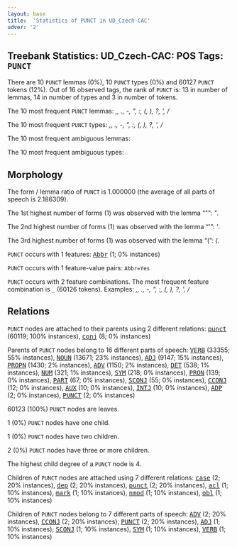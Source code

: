 ```yaml
---
layout: base
title:  'Statistics of PUNCT in UD_Czech-CAC'
udver: '2'
---
```


## Treebank Statistics: UD_Czech-CAC: POS Tags: `PUNCT`

There are 10 `PUNCT` lemmas (0%), 10 `PUNCT` types (0%) and 60127 `PUNCT` tokens (12%).
Out of 16 observed tags, the rank of `PUNCT` is: 13 in number of lemmas, 14 in number of types and 3 in number of tokens.

The 10 most frequent `PUNCT` lemmas: <em>,, ., -, ", :, (, ), ?, ', /</em>

The 10 most frequent `PUNCT` types:  <em>,, ., -, ", :, (, ), ?, ', /</em>

The 10 most frequent ambiguous lemmas: 

The 10 most frequent ambiguous types:  



## Morphology

The form / lemma ratio of `PUNCT` is 1.000000 (the average of all parts of speech is 2.186309).

The 1st highest number of forms (1) was observed with the lemma “"”: <em>"</em>.

The 2nd highest number of forms (1) was observed with the lemma “'”: <em>'</em>.

The 3rd highest number of forms (1) was observed with the lemma “(”: <em>(</em>.

`PUNCT` occurs with 1 features: <tt><a href="cs_cac-feat-Abbr.html">Abbr</a></tt> (1; 0% instances)

`PUNCT` occurs with 1 feature-value pairs: `Abbr=Yes`

`PUNCT` occurs with 2 feature combinations.
The most frequent feature combination is `_` (60126 tokens).
Examples: <em>,, ., -, ", :, (, ), ?, ', /</em>


## Relations

`PUNCT` nodes are attached to their parents using 2 different relations: <tt><a href="cs_cac-dep-punct.html">punct</a></tt> (60119; 100% instances), <tt><a href="cs_cac-dep-conj.html">conj</a></tt> (8; 0% instances)

Parents of `PUNCT` nodes belong to 16 different parts of speech: <tt><a href="cs_cac-pos-VERB.html">VERB</a></tt> (33355; 55% instances), <tt><a href="cs_cac-pos-NOUN.html">NOUN</a></tt> (13671; 23% instances), <tt><a href="cs_cac-pos-ADJ.html">ADJ</a></tt> (9147; 15% instances), <tt><a href="cs_cac-pos-PROPN.html">PROPN</a></tt> (1430; 2% instances), <tt><a href="cs_cac-pos-ADV.html">ADV</a></tt> (1150; 2% instances), <tt><a href="cs_cac-pos-DET.html">DET</a></tt> (538; 1% instances), <tt><a href="cs_cac-pos-NUM.html">NUM</a></tt> (321; 1% instances), <tt><a href="cs_cac-pos-SYM.html">SYM</a></tt> (218; 0% instances), <tt><a href="cs_cac-pos-PRON.html">PRON</a></tt> (139; 0% instances), <tt><a href="cs_cac-pos-PART.html">PART</a></tt> (67; 0% instances), <tt><a href="cs_cac-pos-SCONJ.html">SCONJ</a></tt> (55; 0% instances), <tt><a href="cs_cac-pos-CCONJ.html">CCONJ</a></tt> (12; 0% instances), <tt><a href="cs_cac-pos-AUX.html">AUX</a></tt> (10; 0% instances), <tt><a href="cs_cac-pos-INTJ.html">INTJ</a></tt> (10; 0% instances), <tt><a href="cs_cac-pos-ADP.html">ADP</a></tt> (2; 0% instances), <tt><a href="cs_cac-pos-PUNCT.html">PUNCT</a></tt> (2; 0% instances)

60123 (100%) `PUNCT` nodes are leaves.

1 (0%) `PUNCT` nodes have one child.

1 (0%) `PUNCT` nodes have two children.

2 (0%) `PUNCT` nodes have three or more children.

The highest child degree of a `PUNCT` node is 4.

Children of `PUNCT` nodes are attached using 7 different relations: <tt><a href="cs_cac-dep-case.html">case</a></tt> (2; 20% instances), <tt><a href="cs_cac-dep-dep.html">dep</a></tt> (2; 20% instances), <tt><a href="cs_cac-dep-punct.html">punct</a></tt> (2; 20% instances), <tt><a href="cs_cac-dep-acl.html">acl</a></tt> (1; 10% instances), <tt><a href="cs_cac-dep-mark.html">mark</a></tt> (1; 10% instances), <tt><a href="cs_cac-dep-nmod.html">nmod</a></tt> (1; 10% instances), <tt><a href="cs_cac-dep-obl.html">obl</a></tt> (1; 10% instances)

Children of `PUNCT` nodes belong to 7 different parts of speech: <tt><a href="cs_cac-pos-ADV.html">ADV</a></tt> (2; 20% instances), <tt><a href="cs_cac-pos-CCONJ.html">CCONJ</a></tt> (2; 20% instances), <tt><a href="cs_cac-pos-PUNCT.html">PUNCT</a></tt> (2; 20% instances), <tt><a href="cs_cac-pos-ADJ.html">ADJ</a></tt> (1; 10% instances), <tt><a href="cs_cac-pos-SCONJ.html">SCONJ</a></tt> (1; 10% instances), <tt><a href="cs_cac-pos-SYM.html">SYM</a></tt> (1; 10% instances), <tt><a href="cs_cac-pos-VERB.html">VERB</a></tt> (1; 10% instances)

